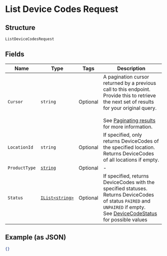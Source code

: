 
# List Device Codes Request

## Structure

`ListDeviceCodesRequest`

## Fields

| Name | Type | Tags | Description |
|  --- | --- | --- | --- |
| `Cursor` | `string` | Optional | A pagination cursor returned by a previous call to this endpoint.<br>Provide this to retrieve the next set of results for your original query.<br><br>See [Paginating results](#paginatingresults) for more information. |
| `LocationId` | `string` | Optional | If specified, only returns DeviceCodes of the specified location.<br>Returns DeviceCodes of all locations if empty. |
| `ProductType` | [`string`](/doc/models/product-type.md) | Optional | - |
| `Status` | [`IList<string>`](/doc/models/device-code-status.md) | Optional | If specified, returns DeviceCodes with the specified statuses.<br>Returns DeviceCodes of status `PAIRED` and `UNPAIRED` if empty.<br>See [DeviceCodeStatus](#type-devicecodestatus) for possible values |

## Example (as JSON)

```json
{}
```

